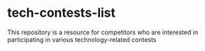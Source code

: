 # tech-contests-list
This repository is a resource for competitors who are interested in participating in various technology-related contests
